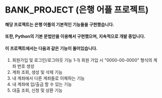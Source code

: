 BANK_PROJECT (은행 어플 프로젝트)
================================
#### 해당 프로젝트는 은행 어플의 기본적인 기능들을 구현했습니다.
#### 또한, Python의 기본 문법만을 이용해서 구현했으며, 지속적으로 개발 중입니다.

#### 이 프로젝트에서는 다음과 같은 기능이 들어있습니다.
1) 회원가입 및 로그인/로그아웃 기능
  1-1) 회원 가입 시 "0000-00-0000" 형식의 계좌 번호 생성
2) 계좌 조회, 생성 및 삭제 기능
3) 내 계좌에서 다른 계좌들로 이체하는 기능
4) 내 계좌에 입/출금 할 수 있는 기능
5) 대출 조회, 신청 및 상환 기능
